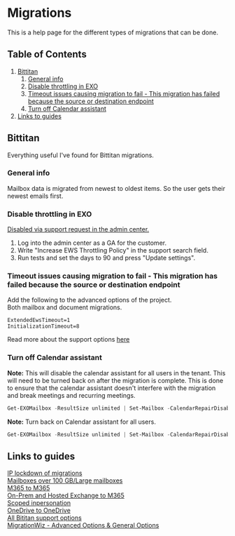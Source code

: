 # Migrations

This is a help page for the different types of migrations that can be done.

## Table of Contents <!-- omit in toc -->

1. [Bittitan](#bittitan)
   1. [General info](#general-info)
   2. [Disable throttling in EXO](#disable-throttling-in-exo)
   3. [Timeout issues causing migration to fail - This migration has failed because the source or destination endpoint](#timeout-issues-causing-migration-to-fail---this-migration-has-failed-because-the-source-or-destination-endpoint)
   4. [Turn off Calendar assistant](#turn-off-calendar-assistant)
2. [Links to guides](#links-to-guides)

## Bittitan

Everything useful I've found for Bittitan migrations.

### General info

Mailbox data is migrated from newest to oldest items. So the user gets their newest emails first.

### Disable throttling in EXO

[Disabled via support request in the admin center.](https://help.bittitan.com/hc/en-us/articles/12001669149851-How-to-Disable-EWS-Throttling-in-Exchange-Online)

1. Log into the admin center as a GA for the customer.
2. Write "Increase EWS Throttling Policy" in the support search field.
3. Run tests and set the days to 90 and press "Update settings".

### Timeout issues causing migration to fail - This migration has failed because the source or destination endpoint

Add the following to the advanced options of the project.  
Both mailbox and document migrations.

```text
ExtendedEwsTimeout=1
InitializationTimeout=8
```

Read more about the support options [here](#links-to-guides)

### Turn off Calendar assistant

**Note:** This will disable the calendar assistant for all users in the tenant. This will need to be turned back on after the migration is complete. This is done to ensure that the calendar assistant doesn't interfere with the migration and break meetings and recurring meetings.

```powershell
Get-EXOMailbox -ResultSize unlimited | Set-Mailbox -CalendarRepairDisabled $true
```

**Note:** Turn back on Calendar assistant for all users.

```powershell
Get-EXOMailbox -ResultSize unlimited | Set-Mailbox -CalendarRepairDisabled $false
```

## Links to guides

[IP lockdown of migrations](https://help.bittitan.com/hc/en-us/articles/115008252928-IP-Addresses-Connected-to-During-IP-LockDown#set-advanced-options-for-the-project-in-migrationwiz-0-0)  
[Mailboxes over 100 GB/Large mailboxes](https://help.bittitan.com/hc/en-us/articles/360044916654-Microsoft-365-Mailbox-Migration-FAQ#-migrating-mailboxes-larger-than-100gb-0-22)  
[M365 to M365](https://help.bittitan.com/hc/en-us/articles/6488570876955-Exchange-Online-Microsoft-365-to-Exchange-Online-Microsoft-365-Mailbox-Migration-Guide)  
[On-Prem and Hosted Exchange to M365](https://help.bittitan.com/hc/en-us/articles/115008266088-Exchange-2007-Hosted-and-On-Premises-to-Microsoft-365-Migration-Guide)  
[Scoped inpersonation](https://help.bittitan.com/hc/en-us/articles/115015661147-MigrationWiz-Impersonation-and-Delegation-for-Microsoft-365-Exchange-Migrations#scoped-impersonation-with-ews-0-3)  
[OneDrive to OneDrive](https://help.bittitan.com/hc/en-us/articles/360011172673-OneDrive-to-OneDrive-for-Business-without-Versions-and-Metadata-migration-guide)  
[All Bititan support options](https://help.bittitan.com/hc/en-us/articles/360043369293-MigrationWiz-Support-Options)  
[MigrationWiz - Advanced Options & General Options](https://help.bittitan.com/hc/en-us/articles/360043891714-MigrationWiz-Advanced-Options-General-Options#h_01HC38V3KNNRY4TEJG0AW70QVC)

<!-- [Set MailboxGUID to null/User is stuck as MailUser and cant get mailbox](https://www.alitajran.com/hard-delete-mailbox-microsoft-365) -->
